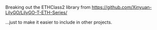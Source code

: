 Breaking out the ETHClass2 library from https://github.com/Xinyuan-LilyGO/LilyGO-T-ETH-Series/

...just to make it easier to include in other projects.
